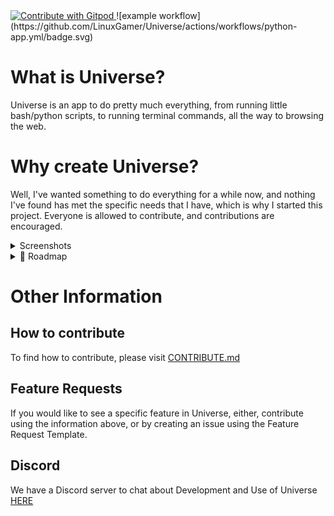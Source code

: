 <a href="https://gitpod.io/github.com/LinuxGamer/Universe">
  <img
    src="https://img.shields.io/badge/Contribute%20with-Gitpod-908a85?logo=gitpod"
    alt="Contribute with Gitpod"
  />
</a>
![example workflow](https://github.com/LinuxGamer/Universe/actions/workflows/python-app.yml/badge.svg)
<br>

# What is Universe?
Universe is an app to do pretty much everything, from running little bash/python scripts, to running terminal commands, all the way to browsing the web.

# Why create Universe?
Well, I've wanted something to do everything for a while now, and nothing I've found has met the specific needs that I have, which is why I started this project. Everyone is allowed to contribute, and contributions are encouraged.

<details>
<summary>Screenshots</summary>

![Home Screen of Universe](Screenies/universe-screenie1.png "Home Screen of Universe")
![App Launcher Of Universe](Screenies/universe-screenie2.png "App Launcher of Universe")
</details>




<details>
<summary>📁 Roadmap</summary>
<br>

   | Task | Status | Expected Release |
   | :--- | :--- | :--- |
   | Add window | In Progress | v0.1 |
   | Add script tab | Not Started | v0.1 |
   | Add run script buttons | Not Started | v0.1 |
   | Add terminal tab  | Not Started | v0.5 |


<br>
</details>


# Other Information
## How to contribute
To find how to contribute, please visit [CONTRIBUTE.md](CONTRIBUTE.md)

## Feature Requests
If you would like to see a specific feature in Universe, either, contribute using the information above, or by creating an issue using the Feature Request Template.

## Discord
We have a Discord server to chat about Development and Use of Universe [HERE](https://discord.gg/U6jB22kvYz)
